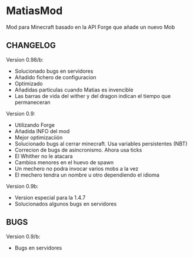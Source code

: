 ﻿MatiasMod
=========

Mod para Minecraft basado en la API Forge que añade un nuevo Mob


CHANGELOG
---------
Version 0.98/b:
* Solucionado bugs en servidores
* Añadido fichero de configuracion
* Optimizado
* Añadidas particulas cuando Matias es invencible
* Las barras de vida del wither y del dragon indican el tiempo que permaneceran

Version 0.9:
* Utilizando Forge
* Añadida INFO del mod
* Mejor optimizaciión
* Solucionado bugs al cerrar minecraft. Usa variables persistentes (NBT)
* Correcion de bugs de asincronismo. Ahora usa ticks
* El Whither no le atacara
* Cambios menores en el huevo de spawn
* Un mechero no podra invocar varios mobs a la vez
* El mechero tendra un nombre u otro dependiendo el idioma

Version 0.9b:
* Version especial para la 1.4.7
* Solucionados algunos bugs en servidores

BUGS
----
Version 0.9/b:
* Bugs en servidores